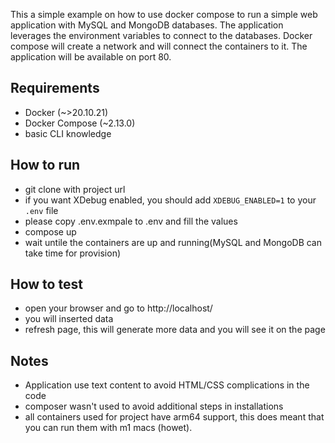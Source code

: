 This a simple example on how to use docker compose to run a simple web application with MySQL and MongoDB databases. The application leverages the environment variables to connect to the databases. Docker compose will create a network and will connect the containers to it. The application will be available on port 80.

## Requirements
- Docker (~>20.10.21)
- Docker Compose (~2.13.0)
- basic CLI knowledge

## How to run
- git clone with project url
- if you want XDebug enabled, you should add `XDEBUG_ENABLED=1` to your `.env` file
- please copy .env.exmpale to .env and fill the values
- compose up
- wait untile the containers are up and running(MySQL and MongoDB can take time for provision)

## How to test
- open your browser and go to http://localhost/
- you will inserted data
- refresh page, this will generate more data and you will see it on the page

## Notes
- Application use text content to avoid HTML/CSS complications in the code
- composer wasn't used to avoid additional steps in installations
- all containers used for project have arm64 support, this does meant that you can run them with m1 macs (howet).